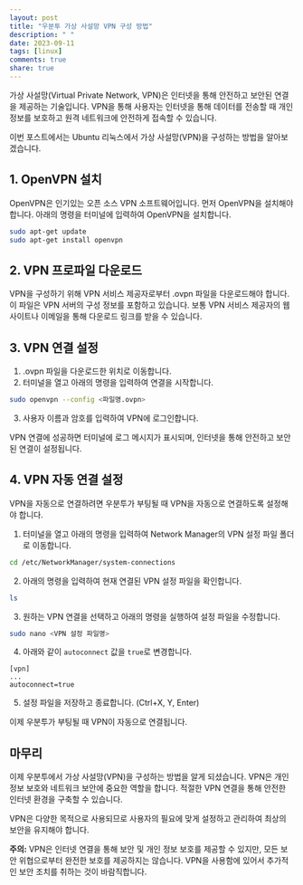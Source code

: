 ```yaml
---
layout: post
title: "우분투 가상 사설망 VPN 구성 방법"
description: " "
date: 2023-09-11
tags: [linux]
comments: true
share: true
---
```


가상 사설망(Virtual Private Network, VPN)은 인터넷을 통해 안전하고 보안된 연결을 제공하는 기술입니다. VPN을 통해 사용자는 인터넷을 통해 데이터를 전송할 때 개인 정보를 보호하고 원격 네트워크에 안전하게 접속할 수 있습니다.

이번 포스트에서는 Ubuntu 리눅스에서 가상 사설망(VPN)을 구성하는 방법을 알아보겠습니다.

## 1. OpenVPN 설치

OpenVPN은 인기있는 오픈 소스 VPN 소프트웨어입니다. 먼저 OpenVPN을 설치해야 합니다. 아래의 명령을 터미널에 입력하여 OpenVPN을 설치합니다.

```bash
sudo apt-get update
sudo apt-get install openvpn
```

## 2. VPN 프로파일 다운로드

VPN을 구성하기 위해 VPN 서비스 제공자로부터 .ovpn 파일을 다운로드해야 합니다. 이 파일은 VPN 서버의 구성 정보를 포함하고 있습니다. 보통 VPN 서비스 제공자의 웹 사이트나 이메일을 통해 다운로드 링크를 받을 수 있습니다.

## 3. VPN 연결 설정

1. .ovpn 파일을 다운로드한 위치로 이동합니다.
2. 터미널을 열고 아래의 명령을 입력하여 연결을 시작합니다.

```bash
sudo openvpn --config <파일명.ovpn>
```

3. 사용자 이름과 암호를 입력하여 VPN에 로그인합니다.

VPN 연결에 성공하면 터미널에 로그 메시지가 표시되며, 인터넷을 통해 안전하고 보안된 연결이 설정됩니다.

## 4. VPN 자동 연결 설정

VPN을 자동으로 연결하려면 우분투가 부팅될 때 VPN을 자동으로 연결하도록 설정해야 합니다.

1. 터미널을 열고 아래의 명령을 입력하여 Network Manager의 VPN 설정 파일 폴더로 이동합니다.

```bash
cd /etc/NetworkManager/system-connections
```

2. 아래의 명령을 입력하여 현재 연결된 VPN 설정 파일을 확인합니다.

```bash
ls
```

3. 원하는 VPN 연결을 선택하고 아래의 명령을 실행하여 설정 파일을 수정합니다.

```bash
sudo nano <VPN 설정 파일명>
```

4. 아래와 같이 `autoconnect` 값을 `true`로 변경합니다.

```
[vpn]
...
autoconnect=true
```

5. 설정 파일을 저장하고 종료합니다. (Ctrl+X, Y, Enter)

이제 우분투가 부팅될 때 VPN이 자동으로 연결됩니다.

## 마무리

이제 우분투에서 가상 사설망(VPN)을 구성하는 방법을 알게 되셨습니다. VPN은 개인 정보 보호와 네트워크 보안에 중요한 역할을 합니다. 적절한 VPN 연결을 통해 안전한 인터넷 환경을 구축할 수 있습니다.

VPN은 다양한 목적으로 사용되므로 사용자의 필요에 맞게 설정하고 관리하여 최상의 보안을 유지해야 합니다.

**주의:** VPN은 인터넷 연결을 통해 보안 및 개인 정보 보호를 제공할 수 있지만, 모든 보안 위협으로부터 완전한 보호를 제공하지는 않습니다. VPN을 사용함에 있어서 추가적인 보안 조치를 취하는 것이 바람직합니다.
